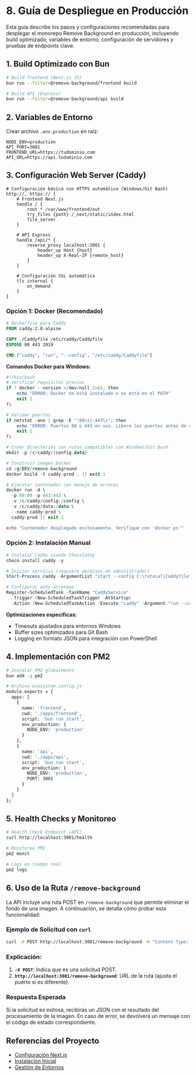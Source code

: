 # 8. Guía de Despliegue en Producción

Esta guía describe los pasos y configuraciones recomendadas para desplegar el monorepo Remove Background en producción, incluyendo build optimizado, variables de entorno, configuración de servidores y pruebas de endpoints clave.

## 1. Build Optimizado con Bun

```bash
# Build frontend (Next.js 15)
bun run --filter=@remove-background/frontend build

# Build API (Express)
bun run --filter=@remove-background/api build
```

## 2. Variables de Entorno

Crear archivo `.env.production` en raíz:

```env
NODE_ENV=production
API_PORT=3001
FRONTEND_URL=https://tudominio.com
API_URL=https://api.tudominio.com
```

## 3. Configuración Web Server (Caddy)

```caddy
# Configuración básica con HTTPS automático (Windows/Git Bash)
http://, https:// {
    # Frontend Next.js
    handle / {
        root * /var/www/frontend/out
        try_files {path} /_next/static/index.html
        file_server
    }

    # API Express
    handle /api/* {
        reverse_proxy localhost:3001 {
            header_up Host {host}
            header_up X-Real-IP {remote_host}
        }
    }

    # Configuración SSL automática
    tls internal {
        on_demand
    }
}
```

### Opción 1: Docker (Recomendado)

```dockerfile
# Dockerfile para Caddy
FROM caddy:2.8-alpine

COPY ./Caddyfile /etc/caddy/Caddyfile
EXPOSE 80 443 2019

CMD ["caddy", "run", "--config", "/etc/caddy/Caddyfile"]
```

**Comandos Docker para Windows:**

```powershell
#!/bin/bash
# Verificar requisitos previos
if ! docker --version >/dev/null 2>&1; then
    echo "ERROR: Docker no está instalado o no está en el PATH"
    exit 1
fi

# Validar puertos
if netstat -ano | grep -E ":80\s|:443\s"; then
    echo "ERROR: Puertos 80 o 443 en uso. Libere los puertos antes de continuar"
    exit 1
fi

# Crear directorios con rutas compatibles con Windows/Git Bash
mkdir -p /c/caddy/{config,data}

# Construir imagen Docker
cd /g/DEV/remove-background
docker build -t caddy-prod . || exit 1

# Ejecutar contenedor con manejo de errores
docker run -d \
  -p 80:80 -p 443:443 \
  -v /c/caddy/config:/config \
  -v /c/caddy/data:/data \
  --name caddy-prod \
  caddy-prod || exit 1

echo "Contenedor desplegado exitosamente. Verifique con 'docker ps'"
```

### Opción 2: Instalación Manual

```powershell
# Instalar Caddy usando Chocolatey
choco install caddy -y

# Iniciar servicio (requiere permisos de administrador)
Start-Process caddy -ArgumentList "start --config C:\ruta\al\Caddyfile" -Verb RunAs

# Configurar auto-arranque
Register-ScheduledTask -TaskName "CaddyService"
  -Trigger (New-ScheduledTaskTrigger -AtStartup)
  -Action (New-ScheduledTaskAction -Execute "caddy" -Argument "run --config C:\ruta\al\Caddyfile")
```

**Optimizaciones específicas:**

- Timeouts ajustados para entornos Windows
- Buffer sizes optimizados para Git Bash
- Logging en formato JSON para integración con PowerShell

## 4. Implementación con PM2

```bash
# Instalar PM2 globalmente
bun add -g pm2

# Archivo ecosystem.config.js
module.exports = {
  apps: [
    {
      name: 'frontend',
      cwd: './apps/frontend',
      script: 'bun run start',
      env_production: {
        NODE_ENV: 'production'
      }
    },
    {
      name: 'api',
      cwd: './apps/api',
      script: 'bun run start',
      env_production: {
        NODE_ENV: 'production',
        PORT: 3001
      }
    }
  ]
};
```

## 5. Health Checks y Monitoreo

```bash
# Health Check Endpoint (API)
curl http://localhost:3001/health

# Monitoreo PM2
pm2 monit

# Logs en tiempo real
pm2 logs
```

## 6. Uso de la Ruta `/remove-background`

La API incluye una ruta POST en `/remove-background` que permite eliminar el fondo de una imagen. A continuación, se detalla cómo probar esta funcionalidad:

### Ejemplo de Solicitud con `curl`

```bash
curl -X POST http://localhost:3001/remove-background -H "Content-Type: multipart/form-data" -F "image=@input-01.png"

```

### Explicación:

1. **`-X POST`**: Indica que es una solicitud POST.
2. **`http://localhost:3001/remove-background`**: URL de la ruta (ajusta el puerto si es diferente).

### Respuesta Esperada

Si la solicitud es exitosa, recibirás un JSON con el resultado del procesamiento de la imagen. En caso de error, se devolverá un mensaje con el código de estado correspondiente.

## Referencias del Proyecto

- [Configuración Next.js](./05_comandos-frontend.md)
- [Instalación Inicial](./03_comandos-instalacion.md)
- [Gestión de Entornos](../.gitignore#L5-L8)
